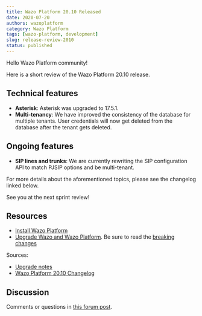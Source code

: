 ```yaml
---
title: Wazo Platform 20.10 Released
date: 2020-07-20
authors: wazoplatform
category: Wazo Platform
tags: [wazo-platform, development]
slug: release-review-2010
status: published
---
```


Hello Wazo Platform community!

Here is a short review of the Wazo Platform 20.10 release.

## Technical features

- **Asterisk**: Asterisk was upgraded to 17.5.1.
- **Multi-tenancy**: We have improved the consistency of the database for multiple tenants. User credentials will now get deleted from the database after the tenant gets deleted.

## Ongoing features

- **SIP lines and trunks**: We are currently rewriting the SIP configuration API to match PJSIP options and be multi-tenant.

For more details about the aforementioned topics, please see the changelog linked below.

See you at the next sprint review!

<!-- truncate -->

## Resources

- [Install Wazo Platform](https://wazo-platform.org/use-cases)
- [Upgrade Wazo and Wazo Platform](/uc-doc/upgrade/). Be sure to read the [breaking changes](/uc-doc/upgrade/upgrade_notes#20-10)

Sources:

- [Upgrade notes](/uc-doc/upgrade/upgrade_notes#20-10)
- [Wazo Platform 20.10 Changelog](https://wazo-dev.atlassian.net/issues/?jql=project%3DWAZO%20AND%20fixVersion%3D20.10)

## Discussion

Comments or questions in [this forum post](https://wazo-platform.discourse.group/t/blog-wazo-platform-20-10-released).
